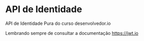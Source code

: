 # API de Identidade
 API de Identidade Pura do curso desenvolvedor.io
 
 Lembrando sempre de consultar a documentação https://jwt.io
